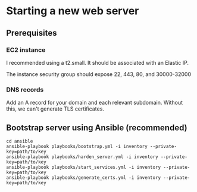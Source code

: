 # Starting a new web server

## Prerequisites

### EC2 instance

I recommended using a t2.small. It should be associated with an Elastic IP.

The instance security group should expose 22, 443, 80, and 30000-32000


### DNS records
Add an A record for your domain and each relevant subdomain. Without this, we can't generate TLS certificates.


## Bootstrap server using Ansible (recommended)
```
cd ansible
ansible-playbook playbooks/bootstrap.yml -i inventory --private-key=path/to/key
ansible-playbook playbooks/harden_server.yml -i inventory --private-key=path/to/key
ansible-playbook playbooks/start_services.yml -i inventory --private-key=path/to/key
ansible-playbook playbooks/generate_certs.yml -i inventory --private-key=path/to/key
```